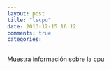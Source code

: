 ```yaml
---
layout: post
title: "lscpu"
date: 2013-12-15 16:12
comments: true
categories: 
---
```

Muestra información sobre la cpu 

